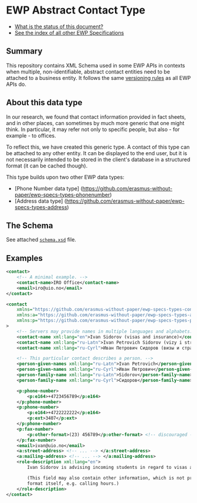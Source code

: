 EWP Abstract Contact Type
=========================

* [What is the status of this document?][statuses]
* [See the index of all other EWP Specifications][develhub]


Summary
-------

This repository contains XML Schema used in some EWP APIs in contexts when
multiple, non-identifiable, abstract contact entities need to be attached to a
business entity. It follows the same [versioning rules][compat-rules] as all
EWP APIs do.


About this data type
--------------------

In our research, we found that contact information provided in fact sheets, and
in other places, can sometimes by much more generic that one might think. In
particular, it may refer not only to specific people, but also - for example -
to offices.

To reflect this, we have created this generic type. A contact of this type can
be attached to any other entity. It can be displayed to the end user, but it is
not necessarily intended to be stored in the client's database in a structured
format (it can be cached though).

This type builds upon two other EWP data types:

* [Phone Number data type]
  (https://github.com/erasmus-without-paper/ewp-specs-types-phonenumber)
* [Address data type]
  (https://github.com/erasmus-without-paper/ewp-specs-types-address)


The Schema
----------

See attached [`schema.xsd`](schema.xsd) file.


Examples
--------

```xml
<contact>
    <!-- A minimal example. -->
    <contact-name>IRO Office</contact-name>
    <email>iro@uio.no</email>
</contact>
```

```xml
<contact
    xmlns="https://github.com/erasmus-without-paper/ewp-specs-types-contact/tree/master"
    xmlns:a="https://github.com/erasmus-without-paper/ewp-specs-types-address/tree/stable-v1"
    xmlns:p="https://github.com/erasmus-without-paper/ewp-specs-types-phonenumber/tree/stable-v1"
>
    <!-- Servers may provide names in multiple languages and alphabets. -->
    <contact-name xml:lang="en">Ivan Sidorov (visas and insurance)</contact-name>
    <contact-name xml:lang="ru-Latn">Ivan Petrovich Sidorov (vizy i strakhovaniye)</contact-name>
    <contact-name xml:lang="ru-Cyrl">Иван Петрович Сидоров (визы и страхование)</contact-name>

    <!-- This particular contact describes a person. -->
    <person-given-names xml:lang="ru-Latn">Ivan Petrovich</person-given-names>
    <person-given-names xml:lang="ru-Cyrl">Иван Петрович</person-given-names>
    <person-family-name xml:lang="ru-Latn">Sidorov</person-family-name>
    <person-family-name xml:lang="ru-Cyrl">Сидоров</person-family-name>

    <p:phone-number>
        <p:e164>+4723456789</p:e164>
    </p:phone-number>
    <p:phone-number>
        <p:e164>+4722222222</p:e164>
        <p:ext>3407</p:ext>
    </p:phone-number>
    <p:fax-number>
        <p:other-format>(23) 456789</p:other-format> <!-- discouraged -->
    </p:fax-number>
    <email>ivan@uio.no</email>
    <a:street-address> <!-- ... --> </a:street-address>
    <a:mailing-address> <!-- ... --> </a:mailing-address>
    <role-description xml:lang="en">
        Ivan Sidorov is advising incoming students in regard to visas and insurance.

        (This field may also contain other information, which is not present in the
        format itself, e.g. calling hours.)
    </role-description>
</contact>
```


[develhub]: http://developers.erasmuswithoutpaper.eu/
[statuses]: https://github.com/erasmus-without-paper/ewp-specs-management#statuses
[compat-rules]: https://github.com/erasmus-without-paper/ewp-specs-architecture/#backward-compatibility-rules
